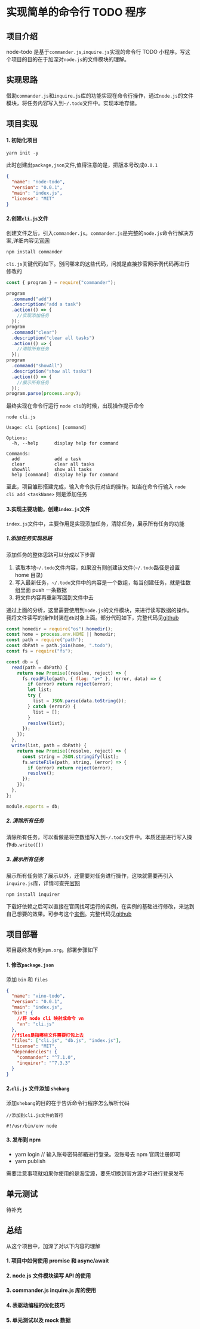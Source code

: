 # 实现简单的命令行 TODO 程序

## 项目介绍

node-todo 是基于`commander.js`,`inquire.js`实现的命令行 TODO 小程序。写这个项目的目的在于加深对`node.js`的文件模块的理解。

## 实现思路

借助`commander.js`和`inquire.js`库的功能实现在命令行操作，通过`node.js`的文件模块，将任务内容写入到`~/.todo`文件中。实现本地存储。

## 项目实现

#### 1. 初始化项目

```
yarn init -y
```

此时创建出`package,json`文件,值得注意的是，把版本号改成`0.0.1`

```json
{
  "name": "node-todo",
  "version": "0.0.1",
  "main": "index.js",
  "license": "MIT"
}
```

#### 2.创建`cli.js`文件

创建文件之后，引入`commander.js`。`commander.js`是完整的`node.js`命令行解决方案,详细内容见[官网](https://github.com/tj/commander.js)

```
npm install commander
```

`cli.js`关键代码如下。别问哪来的这些代码，问就是直接抄官网示例代码再进行修改的

```javascript
const { program } = require("commander");

program
  .command("add")
  .description("add a task")
  .action(() => {
    //实现添加任务
  });
program
  .command("clear")
  .description("clear all tasks")
  .action(() => {
    //清除所有任务
  });
program
  .command("showAll")
  .description("show all tasks")
  .action(() => {
    //展示所有任务
  });
program.parse(process.argv);
```

最终实现在命令行运行 `node cli`的时候，出现操作提示命令

```
node cli.js

Usage: cli [options] [command]

Options:
  -h, --help      display help for command

Commands:
  add             add a task
  clear           clear all tasks
  showAll         show all tasks
  help [command]  display help for command
```

至此，项目雏形搭建完成，输入命令执行对应的操作。如当在命令行输入 `node cli add <taskName>` 则是添加任务

#### 3.实现主要功能，创建`index.js`文件

`index.js`文件中，主要作用是实现添加任务，清除任务，展示所有任务的功能

##### 1.添加任务实现思路

添加任务的整体思路可以分成以下步骤

1. 读取本地`~/.todo`文件内容，如果没有则创建该文件(`~/.todo`路径是设置 home 目录)
2. 写入最新任务，`~/.todo`文件中的内容是一个数组，每当创建任务，就是往数组里面 push 一条数据
3. 将文件内容再重新写回到文件中去

通过上面的分析，这里需要使用到`node.js`的文件模块，来进行读写数据的操作。我将文件读写的操作封装在`db`对象上面。部分代码如下，完整代码见[github](https://github.com/vinoMamba/node-todo)

```javascript
const homedir = require("os").homedir();
const home = process.env.HOME || homedir;
const path = require("path");
const dbPath = path.join(home, ".todo");
const fs = require("fs");

const db = {
  read(path = dbPath) {
    return new Promise((resolve, reject) => {
      fs.readFile(path, { flag: "a+" }, (error, data) => {
        if (error) return reject(error);
        let list;
        try {
          list = JSON.parse(data.toString());
        } catch (error2) {
          list = [];
        }
        resolve(list);
      });
    });
  },
  write(list, path = dbPath) {
    return new Promise((resolve, reject) => {
      const string = JSON.stringify(list);
      fs.writeFile(path, string, (error) => {
        if (error) return reject(error);
        resolve();
      });
    });
  },
};

module.exports = db;
```

##### 2. 清除所有任务

清除所有任务，可以看做是将空数组写入到`~/.todo`文件中。本质还是进行写入操作`db.write([])`

##### 3. 展示所有任务

展示所有任务除了展示以外，还需要对任务进行操作，这块就需要再引入`inquire.js`库，详情可查完[官网](https://github.com/SBoudrias/Inquirer.js/)

```
npm install inquirer
```

下载好依赖之后可以直接在官网找可运行的实例，在实例的基础进行修改，来达到自己想要的效果。可参考这个[实例](https://github.com/SBoudrias/Inquirer.js/blob/master/packages/inquirer/examples/list.js)。完整代码见[github](https://github.com/vinoMamba/node-todo)

## 项目部署

项目最终发布到`npm.org`。部署步骤如下

#### 1. 修改`package.json`

添加 `bin` 和 `files`

```json
{
  "name": "vino-todo",
  "version": "0.0.1",
  "main": "index.js",
  "bin": {
    //将 node cli 映射成命令 vn
    "vn": "cli.js"
  },
  //files是指哪些文件需要打包上去
  "files": ["cli.js", "db.js", "index.js"],
  "license": "MIT",
  "dependencies": {
    "commander": "^7.1.0",
    "inquirer": "^7.3.3"
  }
}
```

#### 2.`cli.js` 文件添加 `shebang`

添加`shebang`的目的在于告诉命令行程序怎么解析代码

```
//添加到cli.js文件的首行

#!/usr/bin/env node
```

#### 3. 发布到 npm

- yarn login // 输入账号密码邮箱进行登录。没账号去 npm 官网注册即可
- yarn publish

需要注意事项就如果你使用的是淘宝源，要先切换到官方源才可进行登录发布

## 单元测试

待补充

## 总结

从这个项目中，加深了对以下内容的理解

#### 1. 项目中如何使用 promise 和 async/await

#### 2. node.js 文件模块读写 API 的使用

#### 3. commander.js inquire.js 库的使用

#### 4. 表驱动编程的优化技巧

#### 5. 单元测试以及 mock 数据
